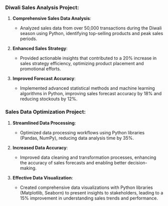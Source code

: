 ### Diwali Sales Analysis Project:

1. **Comprehensive Sales Data Analysis**:
   - Analyzed sales data from over 50,000 transactions during the Diwali season using Python, identifying top-selling products and peak sales periods.

2. **Enhanced Sales Strategy**:
   - Provided actionable insights that contributed to a 20% increase in sales strategy efficiency, optimizing product placement and promotional efforts.

3. **Improved Forecast Accuracy**:
   - Implemented advanced statistical methods and machine learning algorithms in Python, improving sales forecast accuracy by 18% and reducing stockouts by 12%.

### Sales Data Optimization Project:

1. **Streamlined Data Processing**:
   - Optimized data processing workflows using Python libraries (Pandas, NumPy), reducing data analysis time by 35%.

2. **Increased Data Accuracy**:
   - Improved data cleaning and transformation processes, enhancing the accuracy of sales forecasts and enabling better decision-making.

3. **Effective Data Visualization**:
   - Created comprehensive data visualizations with Python libraries (Matplotlib, Seaborn) to present insights to stakeholders, leading to a 15% improvement in understanding sales trends and performance.

